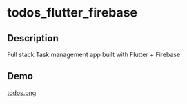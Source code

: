 # todos_flutter_firebase

## Description

Full stack Task management app built with Flutter + Firebase

## Demo

[todos.png]([https://todos-6aaee.web.app](https://raw.githubusercontent.com/Yuvrajshankar/todos_flutter_firebase/refs/heads/main/todos.png))
